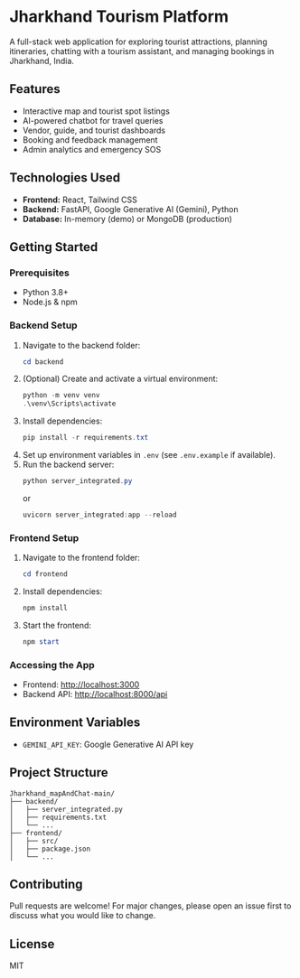 # Jharkhand Tourism Platform

A full-stack web application for exploring tourist attractions, planning itineraries, chatting with a tourism assistant, and managing bookings in Jharkhand, India.

## Features
- Interactive map and tourist spot listings
- AI-powered chatbot for travel queries
- Vendor, guide, and tourist dashboards
- Booking and feedback management
- Admin analytics and emergency SOS

## Technologies Used
- **Frontend:** React, Tailwind CSS
- **Backend:** FastAPI, Google Generative AI (Gemini), Python
- **Database:** In-memory (demo) or MongoDB (production)

## Getting Started

### Prerequisites
- Python 3.8+
- Node.js & npm

### Backend Setup
1. Navigate to the backend folder:
   ```powershell
   cd backend
   ```
2. (Optional) Create and activate a virtual environment:
   ```powershell
   python -m venv venv
   .\venv\Scripts\activate
   ```
3. Install dependencies:
   ```powershell
   pip install -r requirements.txt
   ```
4. Set up environment variables in `.env` (see `.env.example` if available).
5. Run the backend server:
   ```powershell
   python server_integrated.py
   ```
   or
   ```powershell
   uvicorn server_integrated:app --reload
   ```

### Frontend Setup
1. Navigate to the frontend folder:
   ```powershell
   cd frontend
   ```
2. Install dependencies:
   ```powershell
   npm install
   ```
3. Start the frontend:
   ```powershell
   npm start
   ```

### Accessing the App
- Frontend: [http://localhost:3000](http://localhost:3000)
- Backend API: [http://localhost:8000/api](http://localhost:8000/api)

## Environment Variables
- `GEMINI_API_KEY`: Google Generative AI API key

## Project Structure
```
Jharkhand_mapAndChat-main/
├── backend/
│   ├── server_integrated.py
│   ├── requirements.txt
│   └── ...
├── frontend/
│   ├── src/
│   ├── package.json
│   └── ...
```

## Contributing
Pull requests are welcome! For major changes, please open an issue first to discuss what you would like to change.

## License
MIT
